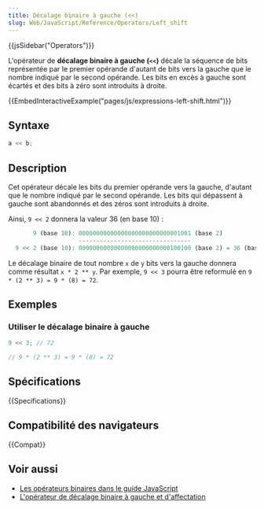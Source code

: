 ```yaml
---
title: Décalage binaire à gauche (<<)
slug: Web/JavaScript/Reference/Operators/Left_shift
---
```


{{jsSidebar("Operators")}}

L'opérateur de **décalage binaire à gauche (`<<`)** décale la séquence de bits représentée par le premier opérande d'autant de bits vers la gauche que le nombre indiqué par le second opérande. Les bits en excès à gauche sont écartés et des bits à zéro sont introduits à droite.

{{EmbedInteractiveExample("pages/js/expressions-left-shift.html")}}

## Syntaxe

```js
a << b;
```

## Description

Cet opérateur décale les bits du premier opérande vers la gauche, d'autant que le nombre indiqué par le second opérande. Les bits qui dépassent à gauche sont abandonnés et des zéros sont introduits à droite.

Ainsi, `9 << 2` donnera la valeur 36 (en base 10) :

```js
       9 (base 10): 00000000000000000000000000001001 (base 2)
                    --------------------------------
  9 << 2 (base 10): 00000000000000000000000000100100 (base 2) = 36 (base 10)
```

Le décalage binaire de tout nombre `x` de `y` bits vers la gauche donnera comme résultat `x * 2 ** y`. Par exemple, `9 << 3` pourra être reformulé en `9 * (2 ** 3) = 9 * (8) = 72`.

## Exemples

### Utiliser le décalage binaire à gauche

```js
9 << 3; // 72

// 9 * (2 ** 3) = 9 * (8) = 72
```

## Spécifications

{{Specifications}}

## Compatibilité des navigateurs

{{Compat}}

## Voir aussi

- [Les opérateurs binaires dans le guide JavaScript](/fr/docs/Web/JavaScript/Guide/Expressions_and_Operators#bitwise)
- [L'opérateur de décalage binaire à gauche et d'affectation](/fr/docs/Web/JavaScript/Reference/Operators/Left_shift_assignment)

